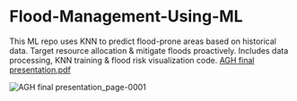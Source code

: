 # Flood-Management-Using-ML
This ML repo uses KNN to predict flood-prone areas based on historical data.    Target resource allocation &amp; mitigate floods proactively. Includes data processing, KNN training &amp; flood risk visualization code. 
[AGH final presentation.pdf](https://github.com/user-attachments/files/16033397/AGH.final.presentation.pdf)

![AGH final presentation_page-0001](https://github.com/githamdaan25/Flood-Management-Using-ML/assets/85315584/f443e396-1fa4-48a9-863d-446bd2fd4ccf)

